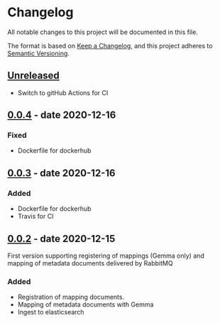 # Changelog
All notable changes to this project will be documented in this file.

The format is based on [Keep a Changelog](https://keepachangelog.com/en/1.0.0/),
and this project adheres to [Semantic Versioning](https://semver.org/spec/v2.0.0.html).

## [Unreleased]
- Switch to gitHub Actions for CI

## [0.0.4] - date 2020-12-16
### Fixed
- Dockerfile for dockerhub

## [0.0.3] - date 2020-12-16
### Added
- Dockerfile for dockerhub
- Travis for CI

## [0.0.2] - date 2020-12-15
First version supporting registering of mappings (Gemma only)
and mapping of metadata documents delivered by RabbitMQ
### Added
- Registration of mapping documents.
- Mapping of metadata documents with Gemma
- Ingest to elasticsearch

[Unreleased]: https://github.com/kit-data-manager/indexing-service/compare/v0.0.4...HEAD
[0.0.4]: https://github.com/kit-data-manager/indexing-service/compare/v0.0.3...v0.0.4
[0.0.3]: https://github.com/kit-data-manager/indexing-service/compare/v0.0.2...v0.0.3
[0.0.2]: https://github.com/kit-data-manager/metastore2/indexing-service/tag/v0.0.2
